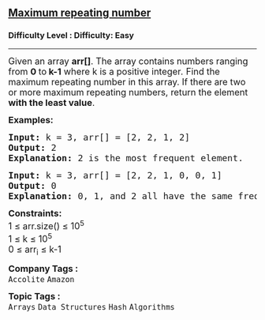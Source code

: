 <h2><a href="https://www.geeksforgeeks.org/problems/maximum-repeating-number4858/1?page=1&category=Hash&difficulty=Easy&status=unsolved&sortBy=submissions">Maximum repeating number</a></h2><h3>Difficulty Level : Difficulty: Easy</h3><hr><div class="problems_problem_content__Xm_eO"><p><span style="font-size: 18px;">Given an array <strong>arr[]</strong>. The array contains numbers ranging from <strong>0 </strong>to<strong> k-1</strong> where k is a positive integer<em>.</em> Find the maximum repeating number in this array. If there are two or more maximum repeating numbers,<span style="box-sizing: border-box; margin: 0px; padding: 0px;">&nbsp;return the element<strong> with</strong></span><strong>&nbsp;the least value</strong>.</span></p>
<p><span style="font-size: 18px;"><strong>Examples:</strong></span></p>
<pre><span style="font-size: 18px;"><strong>Input: </strong>k = 3, arr[] = [2, 2, 1, 2]<br></span><span style="font-size: 18px;"><strong>Output: </strong>2<br><strong>Explanation: </strong>2 is the most frequent element.</span></pre>
<pre><span style="font-size: 18px;"><strong>Input: </strong>k = 3, arr[] = [2, 2, 1, 0, 0, 1]<br><strong>Output: </strong>0<br><strong>Explanation:&nbsp;</strong>0, 1, and 2 all have the same frequency of 2. But since 0 is the smallest, you need to return 0.</span></pre>
<p><span style="font-size: 18px;"><strong>Constraints:<br></strong></span><span style="font-size: 18px;">1 ≤ arr.size() ≤ 10<sup>5</sup><br></span><span style="font-size: 18px;">1 ≤ k ≤ 10<sup>5</sup><br>0 ≤ arr<sub>i</sub>&nbsp;≤ k-1</span></p></div><p><span style=font-size:18px><strong>Company Tags : </strong><br><code>Accolite</code>&nbsp;<code>Amazon</code>&nbsp;<br><p><span style=font-size:18px><strong>Topic Tags : </strong><br><code>Arrays</code>&nbsp;<code>Data Structures</code>&nbsp;<code>Hash</code>&nbsp;<code>Algorithms</code>&nbsp;